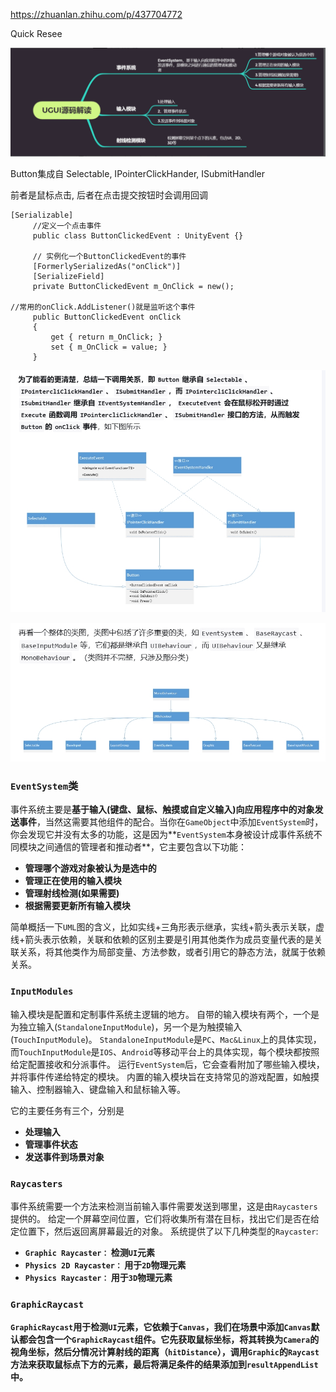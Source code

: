 https://zhuanlan.zhihu.com/p/437704772



Quick Resee

![zzqeq](../Images/UGUI/UGUI.jpeg)









Button集成自 Selectable, IPointerClickHander, ISubmitHandler

前者是鼠标点击, 后者在点击提交按钮时会调用回调



```text
[Serializable]
     //定义一个点击事件
     public class ButtonClickedEvent : UnityEvent {}
​
     // 实例化一个ButtonClickedEvent的事件
     [FormerlySerializedAs("onClick")]
     [SerializeField]
     private ButtonClickedEvent m_OnClick = new();

//常用的onClick.AddListener()就是监听这个事件
     public ButtonClickedEvent onClick
     {
         get { return m_OnClick; }
         set { m_OnClick = value; }
     }
```



![zz](../Images/UGUI/UGUI.jpg)





![zz](../Images/UGUI/UGUIBehavior.jpeg)





### **`EventSystem`类**

事件系统主要是**基于输入(键盘、鼠标、触摸或自定义输入)向应用程序中的对象发送事件**，当然这需要其他组件的配合。当你在`GameObject`中添加`EventSystem`时，你会发现它并没有太多的功能，这是因为**`EventSystem`本身被设计成事件系统不同模块之间通信的管理者和推动者**，它主要包含以下功能：

- **管理哪个游戏对象被认为是选中的**
- **管理正在使用的输入模块**
- **管理射线检测(如果需要)**
- **根据需要更新所有输入模块**





简单概括一下`UML`图的含义，比如实线+三角形表示继承，实线+箭头表示关联，虚线+箭头表示依赖，关联和依赖的区别主要是引用其他类作为成员变量代表的是关联关系，将其他类作为局部变量、方法参数，或者引用它的静态方法，就属于依赖关系。









### **`InputModules`**

输入模块是配置和定制事件系统主逻辑的地方。 自带的输入模块有两个，一个是为独立输入(`StandaloneInputModule`)，另一个是为触摸输入(`TouchInputModule`)。 `StandaloneInputModule`是`PC`、`Mac&Linux`上的具体实现，而`TouchInputModule`是`IOS`、`Android`等移动平台上的具体实现，每个模块都按照给定配置接收和分派事件。 运行`EventSystem`后，它会查看附加了哪些输入模块，并将事件传递给特定的模块。 内置的输入模块旨在支持常见的游戏配置，如触摸输入、控制器输入、键盘输入和鼠标输入等。

它的主要任务有三个，分别是

- **处理输入**
- **管理事件状态**
- **发送事件到场景对象**





### **`Raycasters`**

事件系统需要一个方法来检测当前输入事件需要发送到哪里，这是由`Raycasters`提供的。 给定一个屏幕空间位置，它们将收集所有潜在目标，找出它们是否在给定位置下，然后返回离屏幕最近的对象。 系统提供了以下几种类型的`Raycaster`:

- **`Graphic Raycaster：` 检测`UI`元素**
- **`Physics 2D Raycaster：` 用于`2D`物理元素**
- **`Physics Raycaster：` 用于`3D`物理元素**







### `GraphicRaycast`

**`GraphicRaycast`用于检测`UI`元素，它依赖于`Canvas`，我们在场景中添加`Canvas`默认都会包含一个`GraphicRaycast`组件。它先获取鼠标坐标，将其转换为`Camera`的视角坐标，然后分情况计算射线的距离（`hitDistance`），调用`Graphic`的`Raycast`方法来获取鼠标点下方的元素，最后将满足条件的结果添加到`resultAppendList`中。**


